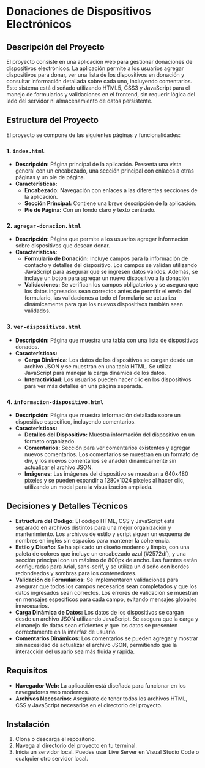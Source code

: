 # Donaciones de Dispositivos Electrónicos

## Descripción del Proyecto

El proyecto consiste en una aplicación web para gestionar donaciones de dispositivos electrónicos. La aplicación permite a los usuarios agregar dispositivos para donar, ver una lista de los dispositivos en donación y consultar información detallada sobre cada uno, incluyendo comentarios. Este sistema está diseñado utilizando HTML5, CSS3 y JavaScript para el manejo de formularios y validaciones en el frontend, sin requerir lógica del lado del servidor ni almacenamiento de datos persistente.

## Estructura del Proyecto

El proyecto se compone de las siguientes páginas y funcionalidades:

### 1. `index.html`

- **Descripción:** Página principal de la aplicación. Presenta una vista general con un encabezado, una sección principal con enlaces a otras páginas y un pie de página.
- **Características:**
  - **Encabezado:** Navegación con enlaces a las diferentes secciones de la aplicación.
  - **Sección Principal:** Contiene una breve descripción de la aplicación.
  - **Pie de Página:** Con un fondo claro y texto centrado.

### 2. `agregar-donacion.html`

- **Descripción:** Página que permite a los usuarios agregar información sobre dispositivos que desean donar.
- **Características:**
  - **Formulario de Donación:** Incluye campos para la información de contacto y detalles del dispositivo. Los campos se validan utilizando JavaScript para asegurar que se ingresen datos válidos. Además, se incluye un boton para agregar un nuevo dispositivo a la donación
  - **Validaciones:** Se verifican los campos obligatorios y se asegura que los datos ingresados sean correctos antes de permitir el envío del formulario, las validaciones a todo el formulario se actualiza dinámicamente para que los nuevos dispositivos también sean validados.

### 3. `ver-dispositivos.html`

- **Descripción:** Página que muestra una tabla con una lista de dispositivos donados.
- **Características:**
  - **Carga Dinámica:** Los datos de los dispositivos se cargan desde un archivo JSON y se muestran en una tabla HTML. Se utiliza JavaScript para manejar la carga dinámica de los datos.
  - **Interactividad:** Los usuarios pueden hacer clic en los dispositivos para ver más detalles en una página separada.

### 4. `informacion-dispositivo.html`

- **Descripción:** Página que muestra información detallada sobre un dispositivo específico, incluyendo comentarios.
- **Características:**
  - **Detalles del Dispositivo:** Muestra información del dispositivo en un formato organizado.
  - **Comentarios:** Sección para ver comentarios existentes y agregar nuevos comentarios. Los comentarios se muestran en un formato de div, y los nuevos comentarios se añaden dinámicamente sin actualizar el archivo JSON.
  - **Imágenes:** Las imágenes del dispositivo se muestran a 640x480 píxeles y se pueden expandir a 1280x1024 píxeles al hacer clic, utilizando un modal para la visualización ampliada.

## Decisiones y Detalles Técnicos

- **Estructura del Código:** El código HTML, CSS y JavaScript está separado en archivos distintos para una mejor organización y mantenimiento. Los archivos de estilo y script siguen un esquema de nombres en inglés sin espacios para mantener la coherencia.
- **Estilo y Diseño:** Se ha aplicado un diseño moderno y limpio, con una paleta de colores que incluye un encabezado azul (#2572df), y una sección principal con un máximo de 800px de ancho. Las fuentes están configuradas para Arial, sans-serif, y se utiliza un diseño con bordes redondeados y sombras para los contenedores.
- **Validación de Formularios:** Se implementaron validaciones para asegurar que todos los campos necesarios sean completados y que los datos ingresados sean correctos. Los errores de validación se muestran en mensajes específicos para cada campo, evitando mensajes globales innecesarios.
- **Carga Dinámica de Datos:** Los datos de los dispositivos se cargan desde un archivo JSON utilizando JavaScript. Se asegura que la carga y el manejo de datos sean eficientes y que los datos se presenten correctamente en la interfaz de usuario.
- **Comentarios Dinámicos:** Los comentarios se pueden agregar y mostrar sin necesidad de actualizar el archivo JSON, permitiendo que la interacción del usuario sea más fluida y rápida.

## Requisitos

- **Navegador Web:** La aplicación está diseñada para funcionar en los navegadores web modernos.
- **Archivos Necesarios:** Asegúrate de tener todos los archivos HTML, CSS y JavaScript necesarios en el directorio del proyecto.

## Instalación

1. Clona o descarga el repositorio.
2. Navega al directorio del proyecto en tu terminal.
3. Inicia un servidor local. Puedes usar Live Server en Visual Studio Code o cualquier otro servidor local.